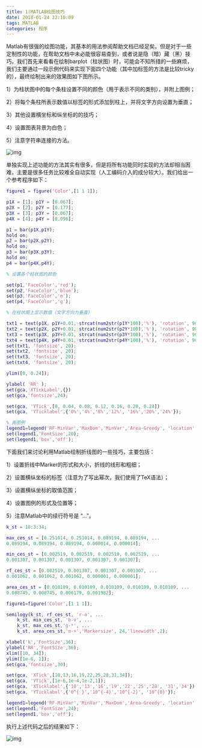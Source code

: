 ```yaml
---
title: 1|MATLAB绘图技巧
date: 2018-01-24 22:10:09
tags: MATLAB
categories: 程序
---
```


Matlab有很强的绘图功能，其基本的用法参阅帮助文档已经足矣。但是对于一些定制性的功能，在帮助文档中未必能很容易查到，或者说是隐（暗）藏（黑）技巧。我们首先来看看在绘制barplot（柱状图）时，可能会不知所措的一些麻烦，我们主要通过一段示例代码来实现下面四个功能（其中加标签的方法是比较tricky的），最终绘制出来的效果图如下图所示。

1）为柱状图中的每个条柱设置不同的颜色（用于表示不同的类别），并附上图例；

2）将每个条柱所表示数值以标签的形式添加到柱上，并将文字方向设置为垂直；

3）其他设置横坐标和纵坐标的的技巧；

4）设置图表背景为白色；

5）注意字符串连接的方法。

![img](http://img.blog.csdn.net/20161004222533770)

  <!--more-->

单独实现上述功能的方法其实有很多，但是将所有功能同时实现的方法却相当困难，主要是很多任务比较难全自动实现（人工编码介入的成分较大）。我们给出一个参考程序如下：

```matlab
figure1 = figure('Color',[1 1 1]);

p1X = [1]; p1Y = [0.067];
p2X = [2]; p2Y = [0.177];
p3X = [3]; p3Y = [0.067];
p4X = [4]; p4Y = [0.096];

p1 = bar(p1X,p1Y);
hold on;
p2 = bar(p2X,p2Y);
hold on;
p3 = bar(p3X,p3Y);
hold on;
p4 = bar(p4X,p4Y);

% 设置各个柱状图的颜色

set(p1,'FaceColor','red');
set(p2,'FaceColor','blue');
set(p3,'FaceColor','m');
set(p4,'FaceColor','g');

% 在柱状图上显示数值（文字方向为垂直）

txt1 = text(p1X, p1Y+0.01, strcat(num2str(p1Y*100),'%'), 'rotation', 90);
txt2 = text(p2X, p2Y+0.01, strcat(num2str(p2Y*100),'%'), 'rotation', 90);
txt3 = text(p3X, p3Y+0.01, strcat(num2str(p3Y*100),'%'), 'rotation', 90);
txt4 = text(p4X, p4Y+0.01, strcat(num2str(p4Y*100),'%'), 'rotation', 90);
set(txt1, 'fontsize', 20);
set(txt2, 'fontsize', 20);
set(txt3, 'fontsize', 20);
set(txt4, 'fontsize', 20);

ylim([0, 0.24]);

ylabel( 'RR' );
set(gca,'XTickLabel',{})
set(gca,'fontsize',24);

set(gca, 'YTick',[0, 0.04, 0.08, 0.12, 0.16, 0.20, 0.24])
set(gca, 'YTicklabel',{'0%','4%','8%','12%', '16%','20%','24%'});

% 画图例
legend1=legend('RF-MinVar','MaxDom','MinVar','Area-Greedy', 'location','northeast');
set(legend1,'FontSize',20);
set(legend1,'box','off');

```

下面我们来讨论利用Matlab绘制折线图的一些技巧，主要包括：

1）设置折线中Marker的形式和大小，折线的线形和粗细；

2）设置横纵坐标的标签（注意为了写出幂次，我们使用了TeX语法）；

3）设置横纵坐标的取值范围；

4）设置图例的形式及位置等；

5）注意Matlab中的续行符号是 “...”。

```matlab
k_st = 10:3:34;

max_ces_st = [0.251014, 0.251014, 0.089194, 0.089194, ...
0.089194, 0.089194, 0.089194, 0.000014, 0.000014];

min_ces_st = [0.002519, 0.002519, 0.002519, 0.002519, ...
0.001307, 0.001307, 0.001307, 0.001307, 0.001307];

rf_ces_st = [0.002519, 0.001307, 0.001307, 0.001307, ...
0.001062, 0.001062, 0.001062, 0.000001, 0.000001];

area_ces_st = [0.010109, 0.010109, 0.010109, 0.010109, 0.010109, ...
0.008745, 0.008745, 0.006179, 0.001982];

figure1=figure('Color',[1 1 1]);

semilogy(k_st, rf_ces_st, 'r-o', ...
	k_st, min_ces_st, 'b-v', ...
	k_st, max_ces_st,'g-*', ...
	k_st, area_ces_st,'m-+','Markersize', 24,'linewidth',2);

xlabel('k','FontSize',36);
ylabel('RR','FontSize',36);
xlim([10, 34]);
ylim([1e-6, 1]);
set(gca,'fontsize',30);

set(gca, 'XTick',[10,13,16,19,22,25,28,31,34]);
set(gca, 'YTick',[1e-6,1e-4,1e-2,1]);
set(gca, 'XTicklabel',{'10','13','16','19','22','25','28', '31','34'});
set(gca, 'YTicklabel',{'0^{ }','10^{-4}','10^{-2}', '10^{0}'});

legend1=legend('RF-MinVar','MinVar','MaxDom','Area-Greedy', 'location','southwest');
set(legend1,'FontSize',24);
set(legend1,'box','off');
```

执行上述代码之后的结果如下：

![img](http://img.blog.csdn.net/20161004225415340)